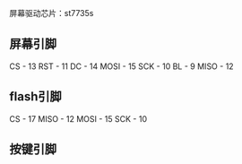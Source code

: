
屏幕驱动芯片：st7735s

## 屏幕引脚
CS - 13
RST - 11
DC - 14
MOSI - 15
SCK - 10
BL - 9
MISO - 12

## flash引脚
CS - 17
MISO - 12
MOSI - 15
SCK - 10

## 按键引脚

